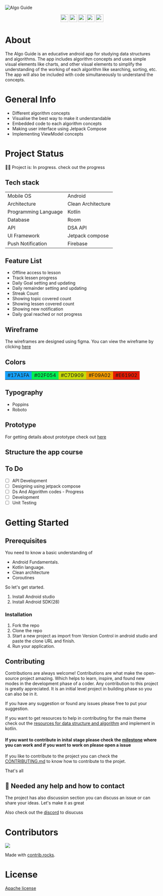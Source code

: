 ![Algo Guide](https://user-images.githubusercontent.com/86681482/191082890-0d3c9469-c8c4-46ab-9eec-d48b6b81c7b9.gif)

<p align = "center">
      <img src = "https://badgen.net/badge/Open%20Source%20%3F/Yes%21/blue?icon=github" height = 25/>
      <a href= "https://github.com/kodeflap/Algo_Guide/tags ">
      <!-- <img src = "https://img.shields.io/github/release/kodeFlap/Algo_Guide.svg" height = 25/></a> -->
      <a href= "https://github.com/kodeflap/Algo_Guide/blob/master/LICENSE ">
      <img src = "https://img.shields.io/github/license/kodeFlap/Algo_Guide.svg" height = 25/></a>
      <img src = "https://img.shields.io/github/contributors/kodeFlap/Algo_Guide.svg" height = 25/></a>
      <img src = "https://img.shields.io/badge/PRs-welcome-brightgreen.svg?style=flat-square" height = 25/>
      <a href= "https://gitHub.com/kodeflap/Algo_Guide/issues/ ">
      <img src = "https://img.shields.io/github/issues/kodeFlap/Algo_Guide.svg" height = 25/></a>
</p>

# About

The Algo Guide is an educative android app for studying data structures and algorithms. The app includes algorithm concepts and uses simple visual elements like charts, and other visual elements to simplify the understanding of the working of each algorithm like searching, sorting, etc. The app will also be included with code simultaneously to understand the concepts.

# General Info

- Different algorithm concepts
- Visualise the best way to make it understandable
- Embedded code to each algorithm concepts
- Making user interface using Jetpack Compose
- Implementing ViewModel concepts


# Project Status

🚧🚧 Project is: In progress. check out the progress


## Tech stack

<table>
  <tr>
     <td>Mobile OS</td>
     <td>Android</td>
  </tr>
   <tr>
     <td>Architecture</td>
     <td>Clean Architecture</td>
  </tr>
  <tr>
     <td>Programming Language</td>
     <td>Kotlin</td>
  </tr>
  <tr>
     <td>Database</td>
     <td>Room</td>
  </tr>
    <tr>
     <td>API</td>
     <td>DSA API</td>
  </tr>
   <tr>
    <td>UI Framework</td>
    <td>Jetpack compose</td>
   </tr>
   <tr>
    <td>Push Notification</td>
    <td>Firebase</td>
  </tr>
</table>

## Feature List

- Offline access to lesson
- Track lessen progress
- Daily Goal setting and updating
- Daily remainder setting and updating
- Streak Count
- Showing topic covered count
- Showing lessen covered count
- Showing new notification
- Daily goal reached or not progress

## Wireframe

The wireframes are designed using figma. You can view the wireframe by clicking [here](https://www.figma.com/file/hMSxpTN6UzOrkMeWLa5ofY/Algo-Guide-(Copy)?node-id=0%3A1)

## Colors

<table>
<tr>
      <td bgcolor="#17A1FA"> #17A1FA </td>
      <td bgcolor="#02F054"> #02F054 </td>
      <td bgcolor="#C7D909"> #C7D909 </td>
      <td bgcolor="#F09A02"> #F09A02 </td>
      <td bgcolor="#E61902"> #E61902 </td>
</tr>
</table>

## Typography

- Poppins
- Roboto

## Prototype

For getting details about prototype check out [here](https://www.figma.com/file/hMSxpTN6UzOrkMeWLa5ofY/Algo-Guide-(Copy)?node-id=128%3A98)

## Structure the app course


## To Do

- [ ] API Development
- [ ] Designing using jetpack compose
- [ ] Ds And Algorithm codes - Progress
- [ ] Development
- [ ] Unit Testing

# Getting Started

## Prerequisites
 
You need to know a basic understanding of 

- Android Fundamentals.
- Kotlin language.
- Clean architecture
- Coroutines

So let's get started.

1. Install Android studio
2. Install Android SDK(28)

### Installation

1. Fork the repo
2. Clone the repo
3. Start a new project as import from Version Control in android studio and paste the clone URL and finish.
4. Run your application.

## Contributing

Contributions are always welcome!
Contributions are what make the open-source project amazing. Which helps to learn, inspire, and found new modes in the development phase of a coder. Any contribution to this project is greatly appreciated. It is an initial level project in building phase so you can also be in it.

If you have any suggestion or found any issues please free to put your suggestion.

If you want to get resources to help in contributing for the main theme check out the [resources for data structure and algorithm](https://github.com/kodeflap/Algo_Guide/blob/master/README.md) and implement in kotlin.


#### If you want to contribute in inital stage please check the [milestone](https://github.com/kodeflap/Algo_Guide/milestones) where you can work and if you want to work on please open a issue 


If you like to contribute to the project you can check the [CONTRIBUTING.md](https://github.com/kodeflap/Algo_Guide/blob/master/CONTRIBUTING.md) to know how to contribute to the projet.

That's all

## 💭 Needed any help and how to contact

The project has also discussion section you can discuss an issue or can share your ideas. Let's make it as great

Also check out the [discord](https://discord.gg/8zdFPzQh) to disucuss

# Contributors

<a href="https://github.com/kodeflap/Algo_guide/graphs/contributors">
  <img src="https://contrib.rocks/image?repo=kodeflap/Algo_guide" />
</a>

Made with [contrib.rocks](https://contrib.rocks).

# License

[Apache license](LICENSE)



